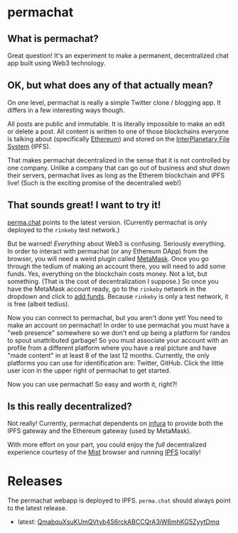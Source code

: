 # permachat

## What is permachat?
Great question! It's an experiment to make a permanent, decentralized chat app built using Web3 technology.

## OK, but what does any of that actually mean?
On one level, permachat is really a simple Twitter clone / blogging app. It differs in a few interesting ways though.

All posts are public and immutable. It is literally impossible to make an edit or delete a post. All content is written to one of those blockchains everyone is talking about (specifically [Ethereum](https://www.ethereum.org/)) and stored on the [InterPlanetary File System](https://ipfs.io) (IPFS).

That makes permachat decentralized in the sense that it is not controlled by one company. Unlike a company that can go out of business and shut down their servers, permachat lives as long as the Etherem blockchain and IPFS live!  (Such is the exciting promise of the decentralied web!)

## That sounds great! I want to try it!
[perma.chat](http://perma.chat) points to the latest version. (Currently permachat is only deployed to the `rinkeby` test network.)

But be warned! _Everything_ about Web3 is confusing. Seriously everything. In order to interact with permachat (or any Ethereum DApp) from the browser, you will need a weird plugin called [MetaMask](https://metamask.io/). Once you go through the tedium of making an account there, you will need to add some funds. Yes, everything on the blockchain costs money. Not a lot, but something. (That is the cost of decentralization I suppose.) So once you have the MetaMask account ready, go to the `rinkeby` network in the dropdown and click to [add funds](https://faucet.rinkeby.io). Because `rinkeby` is only a test network, it is free (albeit tedius).

Now you can connect to permachat, but you aren't done yet! You need to make an account on permachat! In order to use permachat you must have a "web presence" somewhere so we don't end up being a platform for randos to spout unattributed garbage! So you must associate your account with an profile from a different platform where you have a real picture and have "made content" in at least 8 of the last 12 months. Currently, the only platforms you can use for identification are: Twitter, GitHub. Click the little user icon in the upper right of permachat to get started.

Now you can use permachat! So easy and worth it, right?!

## Is this really decentralized?
Not really! Currently, permachat dependents on [infura](https://infura.io) to provide both the IPFS gateway and the Ethereum gateway (used by MetaMask).

With more effort on your part, you could enjoy the _full_ decentralized experience courtesy of the [Mist](https://github.com/ethereum/mist#installation) browser and running [IPFS](https://docs.ipfs.io/introduction/install/) locally!

# Releases
The permachat webapp is deployed to IPFS. `perma.chat` should always point to the latest release.
- latest: [QmabquXsuKUmQVtyb4S6rckABCCQrA3iW6mhKG5ZyytDmq](https://ipfs.io/ipfs/QmabquXsuKUmQVtyb4S6rckABCCQrA3iW6mhKG5ZyytDmq)

